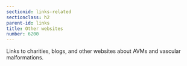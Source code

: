 ```yaml
---
sectionid: links-related
sectionclass: h2
parent-id: links
title: Other websites
number: 6200
---
```

Links to charities, blogs, and other websites about AVMs and vascular malformations.
